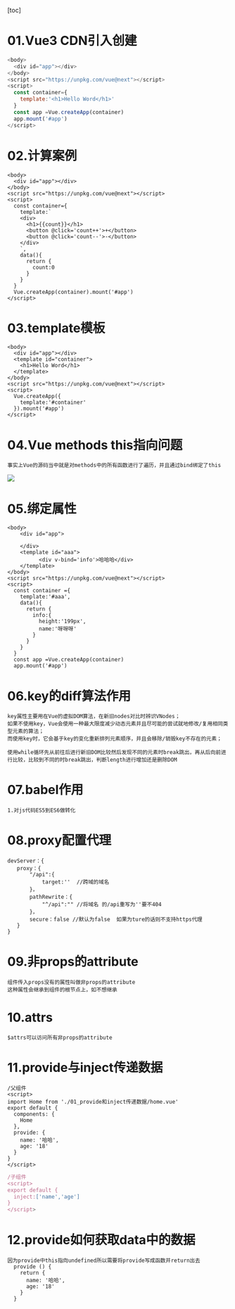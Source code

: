 [toc]



# 01.Vue3 CDN引入创建

```javascript
<body>
  <div id="app"></div>
</body>
<script src="https://unpkg.com/vue@next"></script>
<script>
  const container={
    template:'<h1>Hello Word</h1>'
  }
  const app =Vue.createApp(container)
  app.mount('#app')
</script>
```

# 02.计算案例

```JS
<body>
  <div id="app"></div>
</body>
<script src="https://unpkg.com/vue@next"></script>
<script>
  const container={
    template:`
    <div>
      <h1>{{count}}</h1>
      <button @click='count++'>+</button>
      <button @click='count--'>-</button>
    </div>
    `,
    data(){
      return {
        count:0
      }
    }
  }
  Vue.createApp(container).mount('#app')
</script>
```

# 03.template模板

```JS
<body>
  <div id="app"></div>
  <template id="container">
    <h1>Hello Word</h1>
  </template>
</body>
<script src="https://unpkg.com/vue@next"></script>
<script>
  Vue.createApp({
    template:'#container'
  }).mount('#app')
</script>
```

# 04.Vue methods this指向问题

```
事实上Vue的源码当中就是对methods中的所有函数进行了遍历，并且通过bind绑定了this
```

![](D:\vue3\img\methods原理.png)

# 05.绑定属性

```JS
<body>
    <div id="app">
      
    </div>
    <template id="aaa">
          <div v-bind='info'>哈哈哈</div>
    </template>
</body>
<script src="https://unpkg.com/vue@next"></script>
<script>
  const container ={
    template:'#aaa',
    data(){
      return {
        info:{
          height:'199px',
          name:'呀呀呀'
        }
      }
    }
  }
  const app =Vue.createApp(container)
  app.mount('#app')
```

# 06.key的diff算法作用

```JS
key属性主要用在Vue的虚拟DOM算法，在新旧nodes对比时辨识VNodes；
如果不使用key，Vue会使用一种最大限度减少动态元素并且尽可能的尝试就地修改/复用相同类型元素的算法；
而使用key时，它会基于key的变化重新排列元素顺序，并且会移除/销毁key不存在的元素；
```

```JS
使用while循环先从前往后进行新旧DOM比较然后发现不同的元素时break跳出，再从后向前进行比较，比较到不同的时break跳出，判断length进行增加还是删除DOM
```

# 07.babel作用

```JS
1.对js代码ES5到ES6做转化
```

# 08.proxy配置代理

```JS
devServer：{
   proxy：{
       "/api":{
           target:''  //跨域的域名
       }，
       pathRewrite：{
           "^/api":"" //将域名 的/api重写为''要不404
       }，
       secure：false //默认为false  如果为ture的话则不支持https代理
   }
}
```

# 09.非props的attribute

```JS
组件传入props没有的属性叫做非props的attribute
这种属性会继承到组件的根节点上，如不想继承
```

# 10.attrs

```JS
$attrs可以访问所有非props的attribute
```

# 11.provide与inject传递数据

```JS
/父组件
<script>
import Home from './01_provide和inject传递数据/home.vue'
export default {
  components: {
    Home
  },
  provide: {
    name: '哈哈',
    age: '18'
  }
}
</script>
```

```js
/子组件
<script>
export default {
  inject:['name','age']
}
</script>
```

# 12.provide如何获取data中的数据

```JS
因为provide中this指向undefined所以需要将provide写成函数并return出去
  provide () {
    return {
      name: '哈哈',
      age: '18'
    }
  }
```


